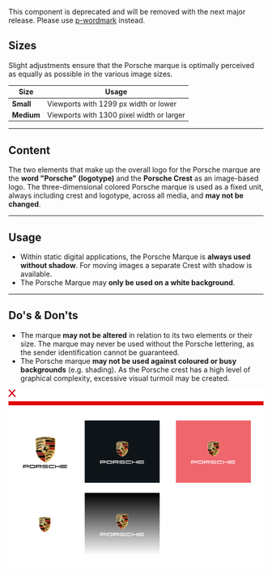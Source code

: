 <ComponentHeading name="Marque"></ComponentHeading>

<Notification heading="Deprecation hint" state="error">
  This component is deprecated and will be removed with the next major release.
Please use <a href="components/wordmark">p-wordmark</a> instead.
</Notification>

<TableOfContents></TableOfContents>

## Sizes

Slight adjustments ensure that the Porsche marque is optimally perceived as equally as possible in the various image
sizes.

| Size       | Usage                                     |
| ---------- | ----------------------------------------- |
| **Small**  | Viewports with 1299 px width or lower     |
| **Medium** | Viewports with 1300 pixel width or larger |

---

## Content

The two elements that make up the overall logo for the Porsche marque are the **word "Porsche" (logotype)** and the
**Porsche Crest** as an image-based logo. The three-dimensional colored Porsche marque is used as a fixed unit, always
including crest and logotype, across all media, and **may not be changed**.

---

## Usage

- Within static digital applications, the Porsche Marque is **always used without shadow**. For moving images a separate
  Crest with shadow is available.
- The Porsche Marque may **only be used on a white background**.

---

## Do's & Don'ts

- The marque **may not be altered** in relation to its two elements or their size. The marque may never be used without
  the Porsche lettering, as the sender identification cannot be guaranteed.
- The Porsche marque **may not be used against coloured or busy backgrounds** (e.g. shading). As the Porsche crest has a
  high level of graphical complexity, excessive visual turmoil may be created.

![Example for Porsche marque](./assets/porsche-marque-donts-01.png)
